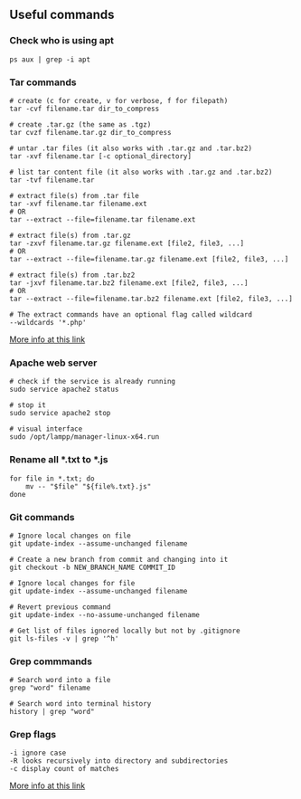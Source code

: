 ## Useful commands

### Check who is using apt
```
ps aux | grep -i apt
```

### Tar commands

```
# create (c for create, v for verbose, f for filepath)
tar -cvf filename.tar dir_to_compress

# create .tar.gz (the same as .tgz)
tar cvzf filename.tar.gz dir_to_compress

# untar .tar files (it also works with .tar.gz and .tar.bz2)
tar -xvf filename.tar [-c optional_directory]

# list tar content file (it also works with .tar.gz and .tar.bz2)
tar -tvf filename.tar

# extract file(s) from .tar file
tar -xvf filename.tar filename.ext
# OR
tar --extract --file=filename.tar filename.ext

# extract file(s) from .tar.gz
tar -zxvf filename.tar.gz filename.ext [file2, file3, ...]
# OR
tar --extract --file=filename.tar.gz filename.ext [file2, file3, ...]

# extract file(s) from .tar.bz2
tar -jxvf filename.tar.bz2 filename.ext [file2, file3, ...]
# OR
tar --extract --file=filename.tar.bz2 filename.ext [file2, file3, ...]

# The extract commands have an optional flag called wildcard
--wildcards '*.php'

```
[More info at this link](https://www.tecmint.com/18-tar-command-examples-in-linux/)


### Apache web server
```
# check if the service is already running
sudo service apache2 status

# stop it
sudo service apache2 stop

# visual interface
sudo /opt/lampp/manager-linux-x64.run
```

### Rename all *.txt to *.js
```
for file in *.txt; do
    mv -- "$file" "${file%.txt}.js"
done
```


### Git commands
```
# Ignore local changes on file
git update-index --assume-unchanged filename

# Create a new branch from commit and changing into it
git checkout -b NEW_BRANCH_NAME COMMIT_ID

# Ignore local changes for file
git update-index --assume-unchanged filename

# Revert previous command
git update-index --no-assume-unchanged filename

# Get list of files ignored locally but not by .gitignore
git ls-files -v | grep '^h'
```

### Grep commmands
```
# Search word into a file
grep "word" filename

# Search word into terminal history
history | grep "word"
```

### Grep flags
```
-i ignore case
-R looks recursively into directory and subdirectories
-c display count of matches
```
[More info at this link](https://www.cyberciti.biz/faq/howto-use-grep-command-in-linux-unix/)
